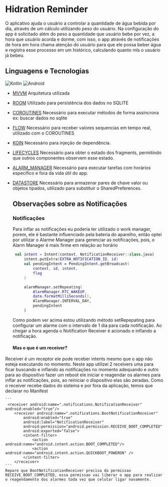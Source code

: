 # Hidration Reminder

O aplicativo ajuda o usuário a controlar a quantidade de água bebida por dia, através de um cálculo
utilizando peso do usuário. Na configuração do app é solicitado além do peso a quantidade que usuário
bebe por vez, a hora que usuário acorda e dorme, com isso, o app através de notificações de hora em hora
chama atenção do usuário para que ele possa beber água e registra esse processo em um histórico,
calculando quanto mls o usuário já bebeu.

## Linguagens e Tecnologias

![Kotlin](https://img.shields.io/badge/-KOTLIN-orange?style=flat-square&logo=kotlin&logoColor=white) ![Android](https://img.shields.io/badge/-ANDROID-green?style=flat-square&logo=android&logoColor=white)
- [MVVM]
Arquitetura utilizada
- [ROOM]
Utilizado para persistência dos dados no SQLITE
- [COROUTINES]
Necessário para executar métodos de forma assíncrona ex: buscar dados no sqlite
- [FLOW]
Necessário para receber valores sequencias em tempo real, utilizado com o COROUTINES
- [KOIN]
Necessário para injeção de dependência.
- [LIFECYCLES]
Necessário para obter o estado dos fragments, permitindo que outros componentes observem esse estado.
- [ALARM_MANAGER]
Necessário para executar tarefas com horários específico e fora da vida útil do app.

- [DATASTORE]
Necessário para armazenar pares de chave valor ou objetos tipados, utilizado para substituir o SharedPreferences.


   [MVVM]: <https://developer.android.com/jetpack/guide>
   [ROOM]:<https://developer.android.com/training/data-storage/room>
   [COROUTINES]:<https://developer.android.com/kotlin/coroutines?hl=pt-br>
   [FLOW]:<https://developer.android.com/kotlin/flow?hl=pt-br>
   [KOIN]:<https://insert-koin.io/>
   [LIFECYCLES]:<https://developer.android.com/topic/libraries/architecture/lifecycle>
   [ALARM_MANAGER]:<https://developer.android.com/reference/android/app/AlarmManager>
   [DATASTORE]:<https://developer.android.com/topic/libraries/architecture/datastore?hl=pt-br>

   ## Observações sobre as Notificações

   ### Notificações
  Para inflar as notificações eu poderia ter utilizado o work manager, porem, ele é bastante influenciado pela bateria do aparelho, então optei por utilizar o Alarme Manager para gerenciar as notificações, pois, o Alarm Manager é mais firme em relação ao horário

   ```kotlin
    val intent = Intent(context, NotificationReceiver::class.java)
        intent.putExtra(EXTRA_NOTIFICATION_ID, id)
        val pendingIntent = PendingIntent.getBroadcast(
            context, id, intent,
            flag
        )

        alarmManager.setRepeating(
            AlarmManager.RTC_WAKEUP,
            date.formatMilliSeconds(),
            AlarmManager.INTERVAL_DAY,
            pendingIntent
        )
    ```

   Como podem ver acima estou utilizando método setRepepating para configurar um alarme com o intervalo
    de 1 dia para cada notificação. Ao chegar a hora agenda o Notification Receiver é acionado e inflando
    a notificação.

    #### Mas o que é um receiver?
Receiver é um receptor ele pode receber intents mesmo que o app não esteja executando no momento. Neste
app utilizei 2 receivers uma para ficar buscando e inflando as notificações no momento adequando e outro
para ao dispositivo fazer um reboot ele iniciar e reagendar os alarmes para inflar as notificações, pois,
ao reiniciar o dispositivo elas são zeradas.
Como o receiver recebe dados do sistema e por fora da aplicação, temos que declarar no Manifest

    ```
     <receiver android:name=".notifications.NotificationReceiver" android:enabled="true"/>
        <receiver android:name=".notifications.BootNotificationReceiver"
            android:enabled="true"
            android:label="NotificationReceiver"
            android:permission="android.permission.RECEIVE_BOOT_COMPLETED"
            android:exported="false">
            <intent-filter>
                <action android:name="android.intent.action.BOOT_COMPLETED"/>
                <action android:name="android.intent.action.QUICKBOOT_POWERON" />
            </intent-filter>
        </receiver>
    ```
    Repare que BootNotificationReceiver precisa da permissao RECEIVE_BOOT_COMPLETED, essa permissao vai liberar o app para realizar o reagendamento dos alarmes toda vez que celular ligar novamente.
